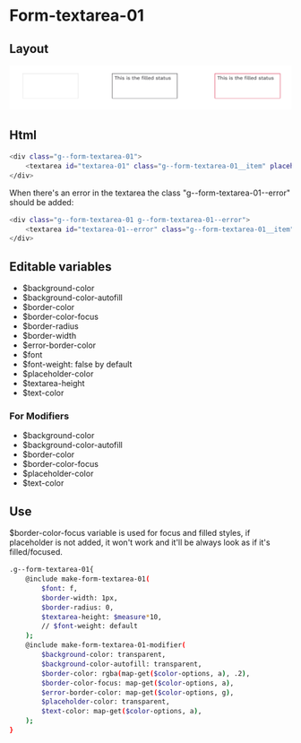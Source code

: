 # Form-textarea-01

## Layout

![alt text][textarea-01]

[textarea-01]: /src/img/global-components/form-fields/textarea-01.jpg

## Html

```sh
<div class="g--form-textarea-01">
    <textarea id="textarea-01" class="g--form-textarea-01__item" placeholder=" ">
</div>
```
When there's an error in the textarea the class "g--form-textarea-01--error" should be added:
```sh
<div class="g--form-textarea-01 g--form-textarea-01--error">
    <textarea id="textarea-01--error" class="g--form-textarea-01__item" placeholder=" ">
</div>
```

## Editable variables

- $background-color
- $background-color-autofill
- $border-color
- $border-color-focus
- $border-radius
- $border-width
- $error-border-color
- $font
- $font-weight: false by default
- $placeholder-color
- $textarea-height
- $text-color

### For Modifiers

- $background-color
- $background-color-autofill
- $border-color
- $border-color-focus
- $placeholder-color
- $text-color

## Use

$border-color-focus variable is used for focus and filled styles, if placeholder is not added, it won't work and it'll be always look as if it's filled/focused.

```sh
.g--form-textarea-01{
    @include make-form-textarea-01(
        $font: f,
        $border-width: 1px,
        $border-radius: 0,
        $textarea-height: $measure*10,
        // $font-weight: default
    );
    @include make-form-textarea-01-modifier(
        $background-color: transparent,
        $background-color-autofill: transparent,
        $border-color: rgba(map-get($color-options, a), .2),
        $border-color-focus: map-get($color-options, a),
        $error-border-color: map-get($color-options, g),
        $placeholder-color: transparent,
        $text-color: map-get($color-options, a),
    );
}
```